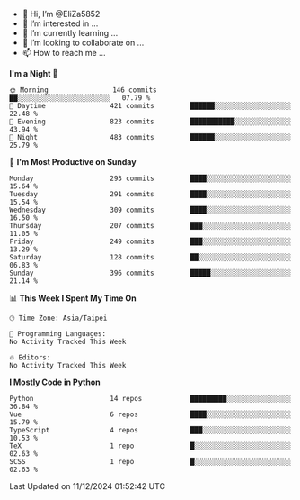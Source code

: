 - 👋 Hi, I’m @EliZa5852
- 👀 I’m interested in ...
- 🌱 I’m currently learning ...
- 💞️ I’m looking to collaborate on ...
- 📫 How to reach me ...

<!--START_SECTION:waka-->
**I'm a Night 🦉** 

```text
🌞 Morning                146 commits         ██░░░░░░░░░░░░░░░░░░░░░░░   07.79 % 
🌆 Daytime                421 commits         ██████░░░░░░░░░░░░░░░░░░░   22.48 % 
🌃 Evening                823 commits         ███████████░░░░░░░░░░░░░░   43.94 % 
🌙 Night                  483 commits         ██████░░░░░░░░░░░░░░░░░░░   25.79 % 
```
📅 **I'm Most Productive on Sunday** 

```text
Monday                   293 commits         ████░░░░░░░░░░░░░░░░░░░░░   15.64 % 
Tuesday                  291 commits         ████░░░░░░░░░░░░░░░░░░░░░   15.54 % 
Wednesday                309 commits         ████░░░░░░░░░░░░░░░░░░░░░   16.50 % 
Thursday                 207 commits         ███░░░░░░░░░░░░░░░░░░░░░░   11.05 % 
Friday                   249 commits         ███░░░░░░░░░░░░░░░░░░░░░░   13.29 % 
Saturday                 128 commits         ██░░░░░░░░░░░░░░░░░░░░░░░   06.83 % 
Sunday                   396 commits         █████░░░░░░░░░░░░░░░░░░░░   21.14 % 
```


📊 **This Week I Spent My Time On** 

```text
🕑︎ Time Zone: Asia/Taipei

💬 Programming Languages: 
No Activity Tracked This Week

🔥 Editors: 
No Activity Tracked This Week
```

**I Mostly Code in Python** 

```text
Python                   14 repos            █████████░░░░░░░░░░░░░░░░   36.84 % 
Vue                      6 repos             ████░░░░░░░░░░░░░░░░░░░░░   15.79 % 
TypeScript               4 repos             ███░░░░░░░░░░░░░░░░░░░░░░   10.53 % 
TeX                      1 repo              █░░░░░░░░░░░░░░░░░░░░░░░░   02.63 % 
SCSS                     1 repo              █░░░░░░░░░░░░░░░░░░░░░░░░   02.63 % 
```




 Last Updated on 11/12/2024 01:52:42 UTC
<!--END_SECTION:waka-->
